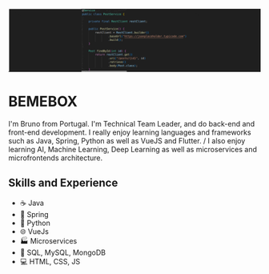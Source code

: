 ![Banner](https://github.com/bemebox/bemebox/blob/main/banner.png)

# BEMEBOX
I'm Bruno from Portugal. I'm Technical Team Leader, and do back-end and front-end development. I really enjoy learning languages and frameworks such as Java, Spring, Python as well as VueJS and Flutter. / 
I also enjoy learning AI, Machine Learning, Deep Learning as well as microservices and microfrontends architecture. 

## Skills and Experience
* ☕ Java
* 🔨 Spring
* 🐍 Python
* 🌐 VueJs
* 🏭 Microservices
* 🏬 SQL, MySQL, MongoDB
* 💻 HTML, CSS, JS
